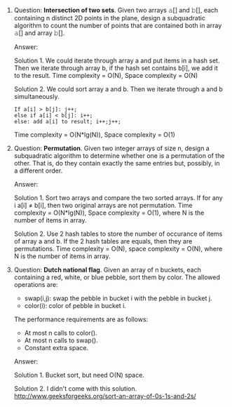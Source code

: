1. Question: **Intersection of two sets**. Given two arrays 𝚊[] and 𝚋[], each containing n distinct 2D points in the plane, design a subquadratic algorithm to count the number of points that are contained both in array 𝚊[] and array 𝚋[].

   Answer:
   
   Solution 1. We could iterate through array a and put items in a hash set. Then we iterate through array b, if the hash set contains b[i], we add it to the result. Time complexity = O(N), Space complexity = O(N)

   Solution 2. We could sort array a and b. Then we iterate through a and b simultaneously.
   ```
   If a[i] > b[j]: j++;
   else if a[i] < b[j]: i++;
   else: add a[i] to result; i++;j++;
   ```
   Time complexity = O(N*lg(N)), Space complexity = O(1)

2. Question: **Permutation**. Given two integer arrays of size n, design a subquadratic algorithm to determine whether one is a permutation of the other. That is, do they contain exactly the same entries but, possibly, in a different order.

   Answer:

   Solution 1. Sort two arrays and compare the two sorted arrays. If for any i a[i] ≠ b[i], then two original arrays are not permutation. Time complexity = O(N*lg(N)), Space complexity = O(1), where N is the number of items in array.

   Solution 2. Use 2 hash tables to store the number of occurance of items of array a and b. If the 2 hash tables are equals, then they are permutations. Time complexity = O(N), space complexity = O(N), where N is the number of items in array.

3. Question: **Dutch national flag**. Given an array of n buckets, each containing a red, white, or blue pebble, sort them by color. The allowed operations are:

   * swap(i,j): swap the pebble in bucket i with the pebble in bucket j.
   * color(i): color of pebble in bucket i.
   
   The performance requirements are as follows:
   * At most n calls to color().
   * At most n calls to swap().
   * Constant extra space.

   Answer:
   
   Solution 1. Bucket sort, but need O(N) space.

   Solution 2. I didn't come with this solution. http://www.geeksforgeeks.org/sort-an-array-of-0s-1s-and-2s/